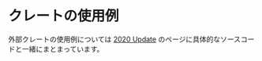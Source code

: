 <!-- -*- coding:utf-8-unix -*- -->

# クレートの使用例

外部クレートの使用例については [2020 Update](https://github.com/rust-lang-ja/atcoder-rust-resources/wiki/2020-Update) のページに具体的なソースコードと一緒にまとまっています。
